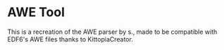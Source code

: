 # AWE Tool

This is a recreation of the AWE parser by s., made to be compatible with EDF6's AWE files thanks to KittopiaCreator.

